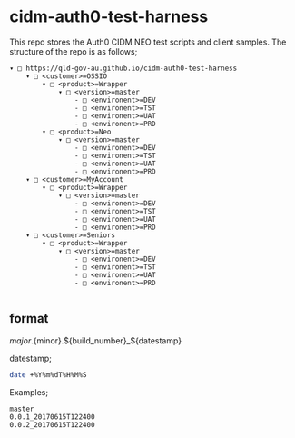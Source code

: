# cidm-auth0-test-harness

This repo stores the Auth0 CIDM NEO test scripts and client samples.
The structure of the repo is as follows;

```
▾ □ https://qld-gov-au.github.io/cidm-auth0-test-harness
    ▾ □ <customer>=OSSIO
        ▾ □ <product>=Wrapper
            ▾ □ <version>=master
                - □ <environent>=DEV
                - □ <environent>=TST
                - □ <environent>=UAT
                - □ <environent>=PRD
        ▾ □ <product>=Neo
            ▾ □ <version>=master
                - □ <environent>=DEV
                - □ <environent>=TST
                - □ <environent>=UAT
                - □ <environent>=PRD
    ▾ □ <customer>=MyAccount
        ▾ □ <product>=Wrapper
            ▾ □ <version>=master
                - □ <environent>=DEV
                - □ <environent>=TST
                - □ <environent>=UAT
                - □ <environent>=PRD
    ▾ □ <customer>=Seniors
        ▾ □ <product>=Wrapper
            ▾ □ <version>=master
                - □ <environent>=DEV
                - □ <environent>=TST
                - □ <environent>=UAT
                - □ <environent>=PRD
                
```

## <version> format

${major}.${minor}.${build_number}_${datestamp}

datestamp;
```bash
date +%Y%m%dT%H%M%S
```

Examples;
```
master
0.0.1_20170615T122400
0.0.2_20170615T122400
```

